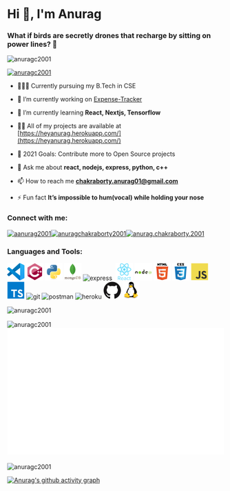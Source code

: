 #  Hi 👋, I'm Anurag
### What if birds are secretly drones that recharge by sitting on power lines? 👀

<img src="https://komarev.com/ghpvc/?username=anuragc2001&label=Profile%20views&color=blueviolet&style=flat"  alt="anuragc2001"  />

  

<a href="https://github.com/ryo-ma/github-profile-trophy"><img src="https://github-profile-trophy.vercel.app/?username=anuragc2001"  alt="anuragc2001"  /></a>

  

-  👨🏻‍🎓 Currently pursuing my B.Tech in CSE

-  🔭 I’m currently working on [Expense-Tracker](https://github.com/anuragc2001/Expense-Tracker)

-  🌱 I’m currently learning **React, Nextjs, Tensorflow**

-  👨‍💻 All of my projects are available at [https://heyanurag.herokuapp.com/](https://heyanurag.herokuapp.com/)

-  🥅 2021 Goals: Contribute more to Open Source projects

-  💬 Ask me about **react, nodejs, express, python, c++**

-  📫 How to reach me **chakraborty.anurag01@gmail.com**

-  ⚡ Fun fact **It’s impossible to hum(vocal) while holding your nose**

  
  

###  Connect with me:

  
  

<p align="left"><a href="https://twitter.com/aanurag2001"  target="blank"><img align="center"  src="https://raw.githubusercontent.com/rahuldkjain/github-profile-readme-generator/master/src/images/icons/Social/twitter.svg"  alt="aanurag2001"  height="30"  width="40"  /></a><a href="https://linkedin.com/in/anuragchakraborty2001"  target="blank"><img align="center"  src="https://raw.githubusercontent.com/rahuldkjain/github-profile-readme-generator/master/src/images/icons/Social/linked-in-alt.svg"  alt="anuragchakraborty2001"  height="30"  width="40"  /></a><a href="https://fb.com/anurag.chakraborty.2001"  target="blank"><img align="center"  src="https://raw.githubusercontent.com/rahuldkjain/github-profile-readme-generator/master/src/images/icons/Social/facebook.svg"  alt="anurag.chakraborty.2001"  height="30"  width="40"  /></a></p>

  

###  Languages and Tools:

  
  

<p align="left">
<img alt="Visual Studio Code"  width="40"  height="40"  src="https://raw.githubusercontent.com/github/explore/80688e429a7d4ef2fca1e82350fe8e3517d3494d/topics/visual-studio-code/visual-studio-code.png"/>&nbsp;<img src="https://raw.githubusercontent.com/devicons/devicon/master/icons/cplusplus/cplusplus-original.svg"  alt="cplusplus"  width="40"  height="40"/>&nbsp;<img src="https://raw.githubusercontent.com/devicons/devicon/master/icons/python/python-original.svg"  alt="python"  width="40"  height="40"/>&nbsp;<img src="https://raw.githubusercontent.com/devicons/devicon/master/icons/mongodb/mongodb-original-wordmark.svg"  alt="mongodb"  width="40"  height="40"/>&nbsp;<img src="https://www.pngfind.com/pngs/m/136-1363736_express-js-icon-png-transparent-png.png"  alt="express"  width="40"/>  &nbsp;<img src="https://raw.githubusercontent.com/devicons/devicon/master/icons/react/react-original-wordmark.svg"  alt="react"  width="40"  height="40"/>&nbsp;<img src="https://raw.githubusercontent.com/devicons/devicon/master/icons/nodejs/nodejs-original-wordmark.svg"  alt="nodejs"  width="40"  height="40"/>&nbsp;<img src="https://raw.githubusercontent.com/devicons/devicon/master/icons/html5/html5-original-wordmark.svg"  alt="html5"  width="40"  height="40"/>&nbsp;<img src="https://raw.githubusercontent.com/devicons/devicon/master/icons/css3/css3-original-wordmark.svg"  alt="css3"  width="40"  height="40"/>&nbsp;<img src="https://raw.githubusercontent.com/devicons/devicon/master/icons/javascript/javascript-original.svg"  alt="javascript"  width="40"  height="40"/>&nbsp;<img src="https://raw.githubusercontent.com/devicons/devicon/master/icons/typescript/typescript-original.svg"  alt="typescript"  width="40"  height="40"/>&nbsp;<img src="https://www.vectorlogo.zone/logos/git-scm/git-scm-icon.svg"  alt="git"  width="40"  height="40"/>&nbsp;<img src="https://www.vectorlogo.zone/logos/getpostman/getpostman-icon.svg"  alt="postman"  width="40"  height="40"/>&nbsp;<img src="https://www.vectorlogo.zone/logos/heroku/heroku-icon.svg"  alt="heroku"  width="40"  height="40"/>&nbsp;<img alt="GitHub"  width="40"  height="40"  src="https://raw.githubusercontent.com/github/explore/78df643247d429f6cc873026c0622819ad797942/topics/github/github.png"  />&nbsp;<img src="https://raw.githubusercontent.com/devicons/devicon/master/icons/linux/linux-original.svg"  alt="linux"  width="40"  height="40"/>
</p>

  
  

<p><img align="center"  src="https://github-readme-stats.vercel.app/api?username=anuragc2001&count_private=true&show_icons=true&theme=tokyonight&count_private=true"  alt="anuragc2001"/></p>
  
<img align="center"  src="https://github-readme-stats.vercel.app/api/top-langs/?username=anuragc2001&layout=compact&theme=react&count_private=false"  alt="anuragc2001"/> ![](https://github.com/anuragc2001/github-stats/blob/master/generated/overview.svg)
  

<p><img align="center"  src="https://github-readme-streak-stats.herokuapp.com/?user=anuragc2001&theme=vision-friendly-dark"  alt="anuragc2001"  />

</p>

[![Anurag's github activity graph](https://activity-graph.herokuapp.com/graph?username=anuragc2001&theme=material-palenight)](https://github.com/ashutosh00710/github-readme-activity-graph)